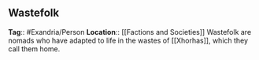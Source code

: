 ## Wastefolk
**Tag**:: #Exandria/Person
**Location**:: [[Factions and Societies]]
Wastefolk are nomads who have adapted to life in the wastes of [[Xhorhas]], which they call them home.
